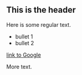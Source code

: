 ## This is the header

Here is some regular text.

* bullet 1
* bullet 2

[link to Google](http://www.google.com)

More text.
